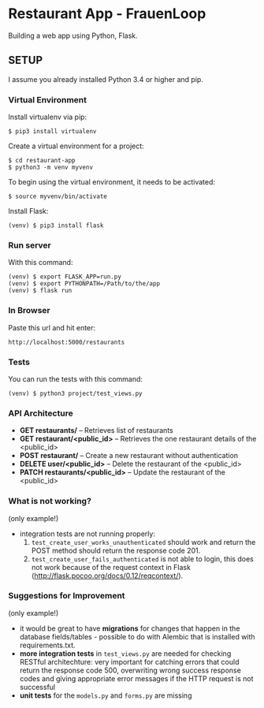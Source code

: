 # Restaurant App - FrauenLoop

Building a web app using Python, Flask.

## SETUP

I assume you already installed Python 3.4 or higher and pip.

### Virtual Environment

Install virtualenv via pip:

```
$ pip3 install virtualenv
```

Create a virtual environment for a project:

```
$ cd restaurant-app
$ python3 -m venv myvenv
```

To begin using the virtual environment, it needs to be activated:

```
$ source myvenv/bin/activate
```

Install Flask:

```
(venv) $ pip3 install flask
```

### Run server

With this command:

```
(venv) $ export FLASK_APP=run.py
(venv) $ export PYTHONPATH=/Path/to/the/app
(venv) $ flask run
```

### In Browser

Paste this url and hit enter:

```
http://localhost:5000/restaurants
```

### Tests

You can run the tests with this command:

```
(venv) $ python3 project/test_views.py
```

### API Architecture

- **GET restaurants/** – Retrieves list of restaurants
- **GET restaurant/<public_id>** – Retrieves the one restaurant details of the <public_id>
- **POST restaurant/** – Create a new restaurant without authentication
- **DELETE user/<public_id>** – Delete the restaurant of the <public_id>
- **PATCH restaurants/<public_id>** – Update the restaurant of the <public_id>

### What is not working?
(only example!)

- integration tests are not running properly:
	1. `test_create_user_works_unauthenticated` should work and return the POST method should return the response code 201.
	2. `test_create_user_fails_authenticated` is not able to login, this does not work because of the request context in Flask (<http://flask.pocoo.org/docs/0.12/reqcontext/>).

### Suggestions for Improvement
(only example!)

- it would be great to have **migrations** for changes that happen in the database fields/tables - possible to do with Alembic that is installed with requirements.txt.
- **more integration tests** in `test_views.py` are needed for checking RESTful architechture: very important for catching errors that could return the response code 500, overwriting wrong success response codes and giving appropriate error messages if the HTTP request is not successful
- **unit tests** for the `models.py` and `forms.py` are missing
